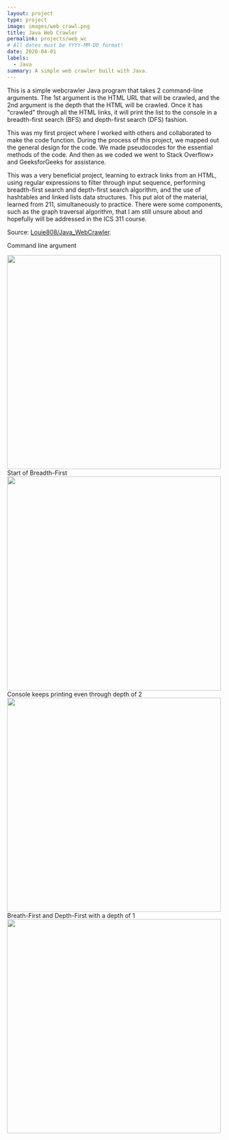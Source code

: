 ```yaml
---
layout: project
type: project
image: images/web_crawl.png
title: Java Web Crawler
permalink: projects/web_wc
# All dates must be YYYY-MM-DD format!
date: 2020-04-01
labels:
  - Java
summary: A simple web crawler built with Java.
---
```


This is a simple webcrawler Java program that takes 2 command-line arguments. The 1st argument is the HTML URL that will be crawled, and the 2nd argument is the depth that the HTML will be crawled. Once it has "crawled" through all the HTML links, it will print the list to the console in a  breadth-first search (BFS) and depth-first search (DFS) fashion.

This was my first project where I worked with others and collaborated to make the code function. During the process of this project, we mapped out the general design for the code. We made pseudocodes for the essential methods of the code. And then as we coded we went to Stack Overflow> and GeeksforGeeks for assistance.

This was a very beneficial project, learning to extrack links from an HTML, using regular expressions to filter through input sequence, performing breadth-first search and depth-first search algorithm, and the use of hashtables and linked lists data structures. This put alot of the material, learned from 211, simultaneously to practice. There were some components, such as the graph traversal algorithm, that I am still unsure about and hopefully will be addressed in the ICS 311 course.

Source: <a href = "https://github.com/Louie808/Java_WebCrawler"><i class="large github icon"></i>Louie808/Java_WebCrawler</a>.

Command line argument
<div class="center">
  <img class="Center" src="GitHub/Louie808.github.io/images/ProjectImages/java_wc_commandArg.png" height="500" class="ui fluid image">
</div>
Start of Breadth-First
<div class="center">
  <img class="Center" src="GitHub/Louie808.github.io/images/ProjectImages/java_wc_ex1.png" height="500" class="ui fluid image">
</div>
Console keeps printing even through depth of 2
<div class="center">
  <img class="Center" src="GitHub/Louie808.github.io/images/ProjectImages/java_wc_ex2.png" height="500" class="ui fluid image">
</div>
Breath-First and Depth-First with a depth of 1
<div class="center">
  <img class="Center" src="GitHub/Louie808.github.io/images/ProjectImages/java_wc_run.png" height="500" class="ui fluid image">
</div>
